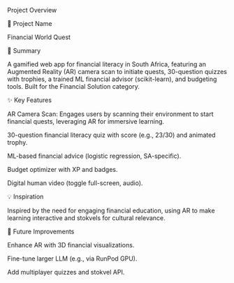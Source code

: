 Project Overview

🎯 Project Name

Financial World Quest

🚀 Summary

A gamified web app for financial literacy in South Africa, featuring an Augmented Reality (AR) camera scan to initiate quests, 30-question quizzes with trophies, a trained ML financial advisor (scikit-learn), and budgeting tools. Built for the Financial Solution category.

✨ Key Features





AR Camera Scan: Engages users by scanning their environment to start financial quests, leveraging AR for immersive learning.



30-question financial literacy quiz with score (e.g., 23/30) and animated trophy.



ML-based financial advice (logistic regression, SA-specific).



Budget optimizer with XP and badges.



Digital human video (toggle full-screen, audio).

💡 Inspiration

Inspired by the need for engaging financial education, using AR to make learning interactive and stokvels for cultural relevance.

📌 Future Improvements





Enhance AR with 3D financial visualizations.



Fine-tune larger LLM (e.g., via RunPod GPU).



Add multiplayer quizzes and stokvel API.